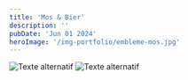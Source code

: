 ```yaml
---
title: 'Mos & Bier'
description: ''
pubDate: 'Jun 01 2024'
heroImage: '/img-portfolio/embleme-mos.jpg'
---
```



<div class="flex flex-col  items-center mt-10">
    <img class="w-full md:w-4/5" src="/img-portfolio/mos_document_recapitulatif1.jpg" alt="Texte alternatif" title="Le titre de mon image">
    <img class="w-full md:w-4/5" src="/img-portfolio/mos_document_recapitulatif2.jpg" alt="Texte alternatif" title="Le titre de mon image">
</div>